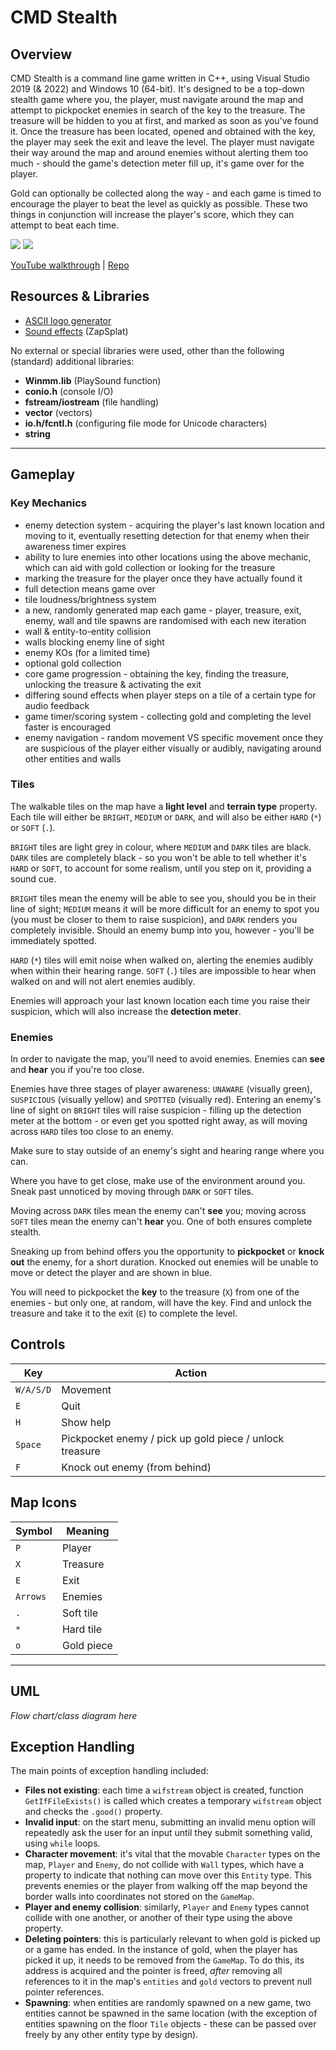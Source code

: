 # CMD Stealth
## Overview
CMD Stealth is a command line game written in C++, using Visual Studio 2019 (& 2022) and Windows 10 (64-bit). It's designed to be a top-down stealth game where you, the player, must navigate around the map and attempt to pickpocket enemies in search of the key to the treasure. The treasure will be hidden to you at first, and marked as soon as you've found it. Once the treasure has been located, opened and obtained with the key, the player may seek the exit and leave the level. The player must navigate their way around the map and around enemies without alerting them too much - should the game's detection meter fill up, it's game over for the player.

Gold can optionally be collected along the way - and each game is timed to encourage the player to beat the level as quickly as possible. These two things in conjunction will increase the player's score, which they can attempt to beat each time.

![](https://github.com/tcollyer1/cmd-stealth-game/blob/dev/media/game.png)
![](https://github.com/tcollyer1/cmd-stealth-game/blob/dev/media/startup.png)

[YouTube walkthrough]() | [Repo](https://github.com/tcollyer1/cmd-stealth-game)

## Resources & Libraries
- [ASCII logo generator](https://patorjk.com/software/taag/)
- [Sound effects](https://www.zapsplat.com) (ZapSplat)

No external or special libraries were used, other than the following (standard) additional libraries:
- **Winmm.lib** (PlaySound function)
- **conio.h** (console I/O)
- **fstream/iostream** (file handling)
- **vector** (vectors)
- **io.h/fcntl.h** (configuring file mode for Unicode characters)
- **string**

---

## Gameplay
### Key Mechanics
- enemy detection system - acquiring the player's last known location and moving to it, eventually resetting detection for that enemy when their awareness timer expires
- ability to lure enemies into other locations using the above mechanic, which can aid with gold collection or looking for the treasure
- marking the treasure for the player once they have actually found it 
- full detection means game over
- tile loudness/brightness system
- a new, randomly generated map each game - player, treasure, exit, enemy, wall and tile spawns are randomised with each new iteration
- wall & entity-to-entity collision
- walls blocking enemy line of sight
- enemy KOs (for a limited time)
- optional gold collection
- core game progression - obtaining the key, finding the treasure, unlocking the treasure & activating the exit
- differing sound effects when player steps on a tile of a certain type for audio feedback
- game timer/scoring system - collecting gold and completing the level faster is encouraged
- enemy navigation - random movement VS specific movement once they are suspicious of the player either visually or audibly, navigating around other entities and walls


### Tiles
The walkable tiles on the map have a **light level** and **terrain type** property. Each tile will either be `BRIGHT`, `MEDIUM` or `DARK`, and will also be either `HARD` (`*`) or `SOFT` (`.`).

`BRIGHT` tiles are light grey in colour, where `MEDIUM` and `DARK` tiles are black. `DARK` tiles are completely black - so you won't be able to tell whether it's `HARD` or `SOFT`, to account for some realism, until you step on it, providing a sound cue.

`BRIGHT` tiles mean the enemy will be able to see you, should you be in their line of sight; `MEDIUM` means it will be more difficult for an enemy to spot you (you must be closer to them to raise suspicion), and `DARK` renders you completely invisible. Should an enemy bump into you, however - you'll be immediately spotted.

`HARD` (`*`) tiles will emit noise when walked on, alerting the enemies audibly when within their hearing range. `SOFT` (`.`) tiles are impossible to hear when walked on and will not alert enemies audibly.

Enemies will approach your last known location each time you raise their suspicion, which will also increase the **detection meter**.

### Enemies
In order to navigate the map, you'll need to avoid enemies. Enemies can **see** and **hear** you if you're too close.

Enemies have three stages of player awareness: `UNAWARE` (visually green), `SUSPICIOUS` (visually yellow) and `SPOTTED` (visually red). Entering an enemy's line of sight on `BRIGHT` tiles will raise suspicion - filling up the detection meter at the bottom - or even get you spotted right away, as will moving across `HARD` tiles too close to an enemy.

Make sure to stay outside of an enemy's sight and hearing range where you can.

Where you have to get close, make use of the environment around you. Sneak past unnoticed by moving through `DARK` or `SOFT` tiles.

Moving across `DARK` tiles mean the enemy can't **see** you; moving across `SOFT` tiles mean the enemy can't **hear** you. One of both ensures complete stealth.

Sneaking up from behind offers you the opportunity to **pickpocket** or **knock out** the enemy, for a short duration. Knocked out enemies will be unable to move or detect the player and are shown in blue.

You will need to pickpocket the **key** to the treasure (`X`) from one of the enemies - but only one, at random, will have the key. Find and unlock the treasure and take it to the exit (`E`) to complete the level.

## Controls
| Key | Action |
| ----------- | ----------- |
| `W/A/S/D` | Movement |
| `E` | Quit |
| `H` | Show help |
| `Space` | Pickpocket enemy / pick up gold piece / unlock treasure |
| `F` | Knock out enemy (from behind) |

## Map Icons
| Symbol | Meaning |
| ----------- | ----------- |
| `P` | Player |
| `X` | Treasure |
| `E` | Exit |
| `Arrows` | Enemies |
| `.` | Soft tile |
| `*` | Hard tile |
| `o` | Gold piece |

---

## UML
*Flow chart/class diagram here*

## Exception Handling
The main points of exception handling included:
- **Files not existing**: each time a `wifstream` object is created, function `GetIfFileExists()` is called which creates a temporary `wifstream` object and checks the `.good()` property.
- **Invalid input**: on the start menu, submitting an invalid menu option will repeatedly ask the user for an input until they submit something valid, using `while` loops.
- **Character movement**: it's vital that the movable `Character` types on the map, `Player` and `Enemy`, do not collide with `Wall` types, which have a property to indicate that nothing can move over this `Entity` type. This prevents enemies or the player from walking off the map beyond the border walls into coordinates not stored on the `GameMap`.
- **Player and enemy collision**: similarly, `Player` and `Enemy` types cannot collide with one another, or another of their type using the above property.
- **Deleting pointers**: this is particularly relevant to when gold is picked up or a game has ended. In the instance of gold, when the player has picked it up, it needs to be removed from the `GameMap`. To do this, its address is acquired and the pointer is freed, *after* removing all references to it in the map's `entities` and `gold` vectors to prevent null pointer references.
- **Spawning**: when entities are randomly spawned on a new game, two entities cannot be spawned in the same location (with the exception of entities spawning on the floor `Tile` objects - these can be passed over freely by any other entity type by design).
